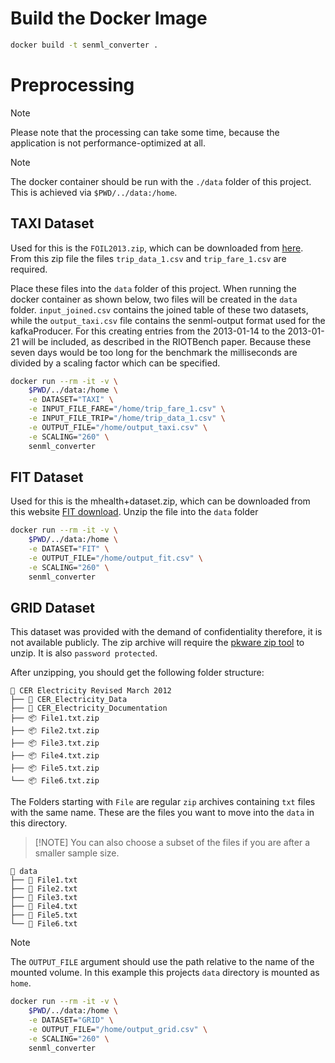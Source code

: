 # Build the Docker Image
```bash
docker build -t senml_converter .
```

# Preprocessing
>[!NOTE]
> Please note that the processing can take some time,
> because the application is not performance-optimized at all. 

>[!NOTE]
> The docker container should be run with the `./data` folder of this project.
> This is achieved via `$PWD/../data:/home`.

## TAXI Dataset
Used for this is the `FOIL2013.zip`, which can be downloaded from [here](https://databank.illinois.edu/datasets/IDB-9610843).
From this zip file the files `trip_data_1.csv` and `trip_fare_1.csv` are required. 

Place these files into the `data` folder of this project.
When running the docker container as shown below, two files will be created in the `data` folder.
`input_joined.csv` contains the joined table of these two datasets, while the `output_taxi.csv` file contains the senml-output format used for the kafkaProducer.
For this creating entries from the 2013-01-14 to the 2013-01-21 will be included, as described in the RIOTBench paper.
Because these seven days would be too long for the benchmark the milliseconds are divided by a scaling factor which can be specified.

```bash
docker run --rm -it -v \
    $PWD/../data:/home \
    -e DATASET="TAXI" \
    -e INPUT_FILE_FARE="/home/trip_fare_1.csv" \
    -e INPUT_FILE_TRIP="/home/trip_data_1.csv" \
    -e OUTPUT_FILE="/home/output_taxi.csv" \
    -e SCALING="260" \
    senml_converter
```

## FIT Dataset
Used for this is the mhealth+dataset.zip, which can be downloaded from this website [FIT download](https://archive.ics.uci.edu/dataset/319/mhealth+dataset). Unzip the file into the `data` folder

```bash
docker run --rm -it -v \
    $PWD/../data:/home \
    -e DATASET="FIT" \
    -e OUTPUT_FILE="/home/output_fit.csv" \
    -e SCALING="260" \
    senml_converter
```

## GRID Dataset
This dataset was provided with the demand of confidentiality therefore, it is not available publicly.
The zip archive will require the [pkware zip tool](https://www.pkware.com/products/zip-reader) to unzip.
It is also `password protected`.

After unzipping, you should get the following folder structure:

    📁 CER Electricity Revised March 2012
    ├── 📁 CER_Electricity_Data
    ├── 📁 CER_Electricity_Documentation
    ├── 📦 File1.txt.zip
    ├── 📦 File2.txt.zip
    ├── 📦 File3.txt.zip
    ├── 📦 File4.txt.zip
    ├── 📦 File5.txt.zip
    └── 📦 File6.txt.zip

The Folders starting with `File` are regular `zip` archives containing `txt` files with the same name.
These are the files you want to move into the `data` in this directory.

>[!NOTE] You can also choose a subset of the files if you are after a smaller sample size.

    📁 data
    ├── 📄 File1.txt
    ├── 📄 File2.txt
    ├── 📄 File3.txt
    ├── 📄 File4.txt
    ├── 📄 File5.txt
    └── 📄 File6.txt


>[!NOTE]
> The `OUTPUT_FILE` argument should use the path relative to the name of the mounted volume.
> In this example this projects `data` directory is mounted as `home`.

```bash
docker run --rm -it -v \
    $PWD/../data:/home \
    -e DATASET="GRID" \
    -e OUTPUT_FILE="/home/output_grid.csv" \
    -e SCALING="260" \
    senml_converter
```
